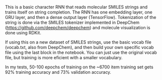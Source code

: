 This is a basic character RNN that reads molecular SMILES strings and trains itself on string completion. 
The RNN has one embedding layer, one GRU layer, and then a dense output layer (TensorFlow). Tokenization 
of the string is done via the SMILES tokenizer implemented in DeepChem (https://github.com/deepchem/deepchem) 
and molecule visualization is done using RDKit.

If using this on a new dataset of SMILES strings, use the basic vocab file (vocab.txt, also from DeepChem), and 
then build your own specific vocab file using the last block in the notebook. You can just use the original
vocab file, but training is more eficient with a smaller vocabulary.

In my tests, 50-100 epochs of training on the ~6700 item training set gets 92% training accuracy and 73% validation 
accuracy.
